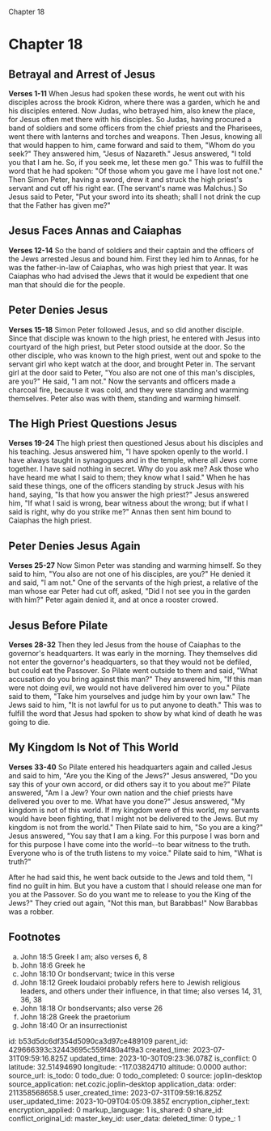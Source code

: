 Chapter 18

# Chapter 18
## Betrayal and Arrest of Jesus
**Verses 1-11**
When Jesus had spoken these words, he went out with his disciples across the brook Kidron, where there was a garden, which he and his disciples entered. Now Judas, who betrayed him, also knew the place, for Jesus often met there with his disciples. So Judas, having procured a band of soldiers and some officers from the chief priests and the Pharisees, went there with lanterns and torches and weapons. Then Jesus, knowing all that would happen to him, came forward and said to them, "Whom do you seek?" They answered him, "Jesus of Nazareth." Jesus answered, "I told you that I am he. So, if you seek me, let these men go." This was to fulfill the word that he had spoken: "Of those whom you gave me I have lost not one." Then Simon Peter, having a sword, drew it and struck the high priest's servant and cut off his right ear. (The servant's name was Malchus.) So Jesus said to Peter, "Put your sword into its sheath; shall I not drink the cup that the Father has given me?"

## Jesus Faces Annas and Caiaphas
**Verses 12-14**
So the band of soldiers and their captain and the officers of the Jews arrested Jesus and bound him. First they led him to Annas, for he was the father-in-law of Caiaphas, who was high priest that year. It was Caiaphas who had advised the Jews that it would be expedient that one man that should die for the people.

## Peter Denies Jesus
**Verses 15-18**
Simon Peter followed Jesus, and so did another disciple. Since that disciple was known to the high priest, he entered with Jesus into courtyard of the high priest, but Peter stood outside at the door. So the other disciple, who was known to the high priest, went out and spoke to the servant girl who kept watch at the door, and brought Peter in. The servant girl at the door said to Peter, "You also are not one of this man's disciples, are you?" He said, "I am not." Now the servants and officers made a charcoal fire, because it was cold, and they were standing and warming themselves. Peter also was with them, standing and warming himself.

## The High Priest Questions Jesus
**Verses 19-24**
The high priest then questioned Jesus about his disciples and his teaching. Jesus answered him, "I have spoken openly to the world. I have always taught in synagogues and in the temple, where all Jews come together. I have said nothing in secret. Why do you ask me? Ask those who have heard me what I said to them; they know what I said." When he has said these things, one of the officers standing by struck Jesus with his hand, saying, "Is that how you answer the high priest?" Jesus answered him, "If what I said is wrong, bear witness about the wrong; but if what I said is right, why do you strike me?" Annas then sent him bound to Caiaphas the high priest.


## Peter Denies Jesus Again
**Verses 25-27**
Now Simon Peter was standing and warming himself. So they said to him, "You also are not one of his disciples, are you?" He denied it and said, "I am not." One of the servants of the high priest, a relative of the man whose ear Peter had cut off, asked, "Did I not see you in the garden with him?" Peter again denied it, and at once a rooster crowed.

## Jesus Before Pilate
**Verses 28-32**
Then they led Jesus from the house of Caiaphas to the governor's headquarters. It was early in the morning. They themselves did not enter the governor's headquarters, so that they would not be defiled, but could eat the Passover. So Pilate went outside to them and said, "What accusation do you bring against this man?" They answered him, "If this man were not doing evil, we would not have delivered him over to you." Pilate said to them, "Take him yourselves and judge him by your own law." The Jews said to him, "It is not lawful for us to put anyone to death." This was to fulfill the word that Jesus had spoken to show by what kind of death he was going to die.

## My Kingdom Is Not of This World
**Verses 33-40**
So Pilate entered his headquarters again and called Jesus and said to him, "Are you the King of the Jews?" Jesus answered, "Do you say this of your own accord, or did others say it to you about me?" Pilate answered, "Am I a Jew? Your own nation and the chief priests have delivered you over to me. What have you done?" Jesus answered, "My kingdom is not of this world. If my kingdom were of this world, my servants would have been fighting, that I might not be delivered to the Jews. But my kingdom is not from the world." Then Pilate said to him, "So you are a king?" Jesus answered, "You say that I am a king. For this purpose I was born and for this purpose I have come into the world--to bear witness to the truth. Everyone who is of the truth listens to my voice." Pilate said to him, "What is truth?"

After he had said this, he went back outside to the Jews and told them, "I find no guilt in him. But you have a custom that I should release one man for you at the Passover. So do you want me to release to you the King of the Jews?" They cried out again, "Not this man, but Barabbas!" Now Barabbas was a robber.

## Footnotes

<ol type='a'>
	<li>John 18:5 Greek I am; also verses 6, 8</li>
	<li>John 18:6 Greek he</li>
	<li>John 18:10 Or bondservant; twice in this verse</li>
	<li>John 18:12 Greek Ioudaioi probably refers here to Jewish religious leaders, and others under their influence, in that time; also verses 14, 31, 36, 38</li>
	<li>John 18:18 Or bondservants; also verse 26</li>
	<li>John 18:28 Greek the praetorium</li>
	<li>John 18:40 Or an insurrectionist</li>
</ol>


id: b53d5dc6df354d5090ca3d97ce489109
parent_id: 429666393c32443695c559f480a4f9a3
created_time: 2023-07-31T09:59:16.825Z
updated_time: 2023-10-30T09:23:36.078Z
is_conflict: 0
latitude: 32.51494690
longitude: -117.03824710
altitude: 0.0000
author: 
source_url: 
is_todo: 0
todo_due: 0
todo_completed: 0
source: joplin-desktop
source_application: net.cozic.joplin-desktop
application_data: 
order: 211358568658.5
user_created_time: 2023-07-31T09:59:16.825Z
user_updated_time: 2023-10-09T04:05:09.385Z
encryption_cipher_text: 
encryption_applied: 0
markup_language: 1
is_shared: 0
share_id: 
conflict_original_id: 
master_key_id: 
user_data: 
deleted_time: 0
type_: 1
